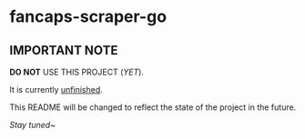 # fancaps-scraper-go

## IMPORTANT NOTE
**DO NOT** USE THIS PROJECT (*YET*).

It is currently <ins>unfinished</ins>.

This README will be changed to reflect the state of the project in the future.

*Stay tuned~*
